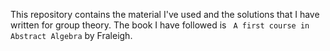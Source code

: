 This repository contains the material I've used and the solutions that I have
written for group theory. The book I have followed is ` A first course in
Abstract Algebra` by Fraleigh.
